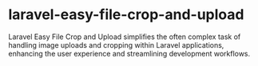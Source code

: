 # laravel-easy-file-crop-and-upload
Laravel Easy File Crop and Upload simplifies the often complex task of handling image uploads and cropping within Laravel applications, enhancing the user experience and streamlining development workflows.
